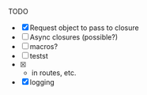TODO
- [x] Request object to pass to closure
- [ ] Async closures (possible?)
- [ ] macros?
- [ ] testst
- [x] * in routes, etc.
- [x] logging
